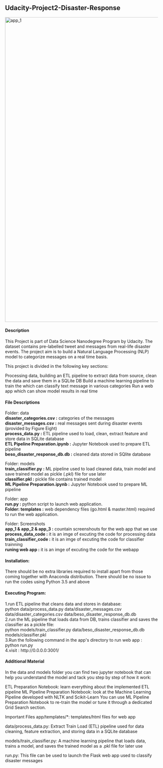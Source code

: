 <h2> Udacity-Project2-Disaster-Response</h2>

<img width="1004" alt="app_1" src="https://user-images.githubusercontent.com/62621380/230476171-6ef75049-8284-4dd5-9cc2-7d3ae38041d1.PNG">


<h4>Description</h4>
This Project is part of Data Science Nanodegree Program by Udacity. The dataset contains pre-labelled tweet and messages from real-life disaster events. The project aim is to build a Natural Language Processing (NLP) model to categorize messages on a real time basis.

This project is divided in the following key sections:

Processing data, building an ETL pipeline to extract data from source, clean the data and save them in a SQLite DB
Build a machine learning pipeline to train the which can classify text message in various categories
Run a web app which can show model results in real time


<h4>File Descriptions</h4>

Folder: data<br>
<b>disaster_categories.csv :</b> categories of the messages<br>
<b>disaster_messages.csv :</b> real messages sent during disaster events (provided by Figure Eight)<br>
<b>process_data.py :</b> ETL pipeline used to load, clean, extract feature and store data in SQLite database<br>
<b>ETL Pipeline Preparation.ipynb :</b> Jupyter Notebook used to prepare ETL pipeline<br>
<b>beso_disaster_response_db.db :</b> cleaned data stored in SQlite database<br>

Folder: models<br>
<b>train_classifier.py :</b> ML pipeline used to load cleaned data, train model and save trained model as pickle (.pkl) file for use later<br>
<b>classifier.pkl :</b> pickle file contains trained model<br>
<b>ML Pipeline Preparation.ipynb :</b> Jupyter Notebook used to prepare ML pipeline<br>

Folder: app<br>
<b>run.py :</b> python script to launch web application.<br>
<b>Folder: templates :</b> web dependency files (go.html & master.html) required to run the web application.<br>

Folder: Screenshots<br>
<b>app_1 & app_2 & app_3 :</b> countain screenshouts for the web app that we use <br>
<b>process_data_code :</b> it is an imge of excuting the code for processing data<br>
<b>train_classifier_code :</b> it is an imge of excuting the code for classifier trainning <br>
<b>runing web app :</b> it is an imge of excuting the code for the webapp<br>


<h4> Installation: </h4>
There should be no extra libraries required to install apart from those coming together with Anaconda distribution. There should be no issue to run the codes using Python 3.5 and above


<h4> Executing Program: </h4>
1.run ETL pipeline that cleans data and stores in database:<br>
python data/process_data.py data/disaster_messages.csv data/disaster_categories.csv data/beso_disaster_response_db.db<br>
2.run the ML pipeline that loads data from DB, trains classifier and saves the classifier as a pickle file:<br>
python models/train_classifier.py data/beso_disaster_response_db.db models/classifier.pkl<br>
3.Run the following command in the app's directory to run web app :<br>
python run.py<br>
4.visit : http://0.0.0.0:3001/



<h4>Additional Material</h4>
In the data and models folder you can find two jupyter notebook that can help you understand the model and tack you step by step of how it work:

ETL Preparation Notebook: learn everything about the implemented ETL pipeline
ML Pipeline Preparation Notebook: look at the Machine Learning Pipeline developed with NLTK and Scikit-Learn
You can use ML Pipeline Preparation Notebook to re-train the model or tune it through a dedicated Grid Search section.


Important Files
app/templates/*: templates/html files for web app

data/process_data.py: Extract Train Load (ETL) pipeline used for data cleaning, feature extraction, and storing data in a SQLite database

models/train_classifier.py: A machine learning pipeline that loads data, trains a model, and saves the trained model as a .pkl file for later use

run.py: This file can be used to launch the Flask web app used to classify disaster messages
